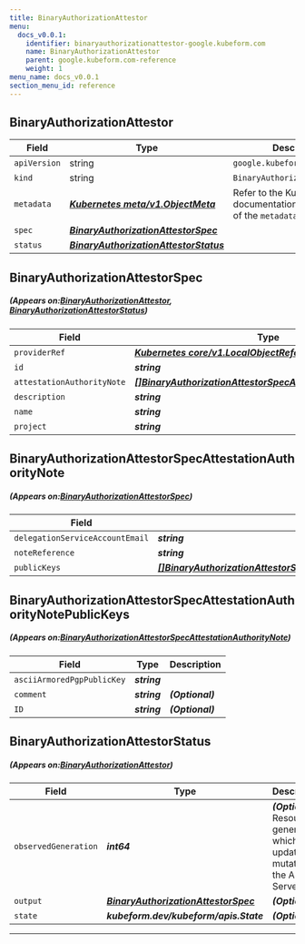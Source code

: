 ```yaml
---
title: BinaryAuthorizationAttestor
menu:
  docs_v0.0.1:
    identifier: binaryauthorizationattestor-google.kubeform.com
    name: BinaryAuthorizationAttestor
    parent: google.kubeform.com-reference
    weight: 1
menu_name: docs_v0.0.1
section_menu_id: reference
---
```


## BinaryAuthorizationAttestor
| Field | Type | Description |
| ------ | ----- | ----------- |
| `apiVersion` | string | `google.kubeform.com/v1alpha1` |
|    `kind` | string | `BinaryAuthorizationAttestor` |
| `metadata` | ***[Kubernetes meta/v1.ObjectMeta](https://kubernetes.io/docs/reference/generated/kubernetes-api/v1.13/#objectmeta-v1-meta)***|Refer to the Kubernetes API documentation for the fields of the `metadata` field.|
| `spec` | ***[BinaryAuthorizationAttestorSpec](#BinaryAuthorizationAttestorSpec)***||
| `status` | ***[BinaryAuthorizationAttestorStatus](#BinaryAuthorizationAttestorStatus)***||
## BinaryAuthorizationAttestorSpec
##### (Appears on:[BinaryAuthorizationAttestor](#BinaryAuthorizationAttestor), [BinaryAuthorizationAttestorStatus](#BinaryAuthorizationAttestorStatus))
| Field | Type | Description |
| ------ | ----- | ----------- |
| `providerRef` | ***[Kubernetes core/v1.LocalObjectReference](https://kubernetes.io/docs/reference/generated/kubernetes-api/v1.13/#localobjectreference-v1-core)***||
| `id` | ***string***||
| `attestationAuthorityNote` | ***[[]BinaryAuthorizationAttestorSpecAttestationAuthorityNote](#BinaryAuthorizationAttestorSpecAttestationAuthorityNote)***||
| `description` | ***string***| ***(Optional)*** |
| `name` | ***string***||
| `project` | ***string***| ***(Optional)*** |
## BinaryAuthorizationAttestorSpecAttestationAuthorityNote
##### (Appears on:[BinaryAuthorizationAttestorSpec](#BinaryAuthorizationAttestorSpec))
| Field | Type | Description |
| ------ | ----- | ----------- |
| `delegationServiceAccountEmail` | ***string***| ***(Optional)*** |
| `noteReference` | ***string***||
| `publicKeys` | ***[[]BinaryAuthorizationAttestorSpecAttestationAuthorityNotePublicKeys](#BinaryAuthorizationAttestorSpecAttestationAuthorityNotePublicKeys)***| ***(Optional)*** |
## BinaryAuthorizationAttestorSpecAttestationAuthorityNotePublicKeys
##### (Appears on:[BinaryAuthorizationAttestorSpecAttestationAuthorityNote](#BinaryAuthorizationAttestorSpecAttestationAuthorityNote))
| Field | Type | Description |
| ------ | ----- | ----------- |
| `asciiArmoredPgpPublicKey` | ***string***||
| `comment` | ***string***| ***(Optional)*** |
| `ID` | ***string***| ***(Optional)*** |
## BinaryAuthorizationAttestorStatus
##### (Appears on:[BinaryAuthorizationAttestor](#BinaryAuthorizationAttestor))
| Field | Type | Description |
| ------ | ----- | ----------- |
| `observedGeneration` | ***int64***| ***(Optional)*** Resource generation, which is updated on mutation by the API Server.|
| `output` | ***[BinaryAuthorizationAttestorSpec](#BinaryAuthorizationAttestorSpec)***| ***(Optional)*** |
| `state` | ***kubeform.dev/kubeform/apis.State***| ***(Optional)*** |
---
